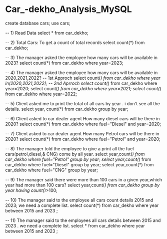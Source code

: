 # Car_-dekho_Analysis_MySQL

create database cars;
use cars;

-- 1) Read Data 
select * from car_dekho;

-- 2) Total Cars: To get a count of total records
select count(*) from car_dekho;

-- 3) The manager asked the employee how many cars will be available in 2023?
select count(*) from car_dekho where year=2023;

-- 4) The manager asked the employee how many cars will be available in 2020,2021,2022?
-- 1st Approch
select count(*) from car_dekho where year in(2020,2021,2022);
-- 2nd Aprroch
select count(*) from car_dekho where year=2020;
select count(*) from car_dekho where year=2021;
select count(*) from car_dekho where year=2022;

-- 5) Client asked me to print the total of all cars by year . i don't see all the details.
select year, count(*) from car_dekho group by year;

-- 6) Client asked to car dealer agent How many diesel cars will be there in 2020?
select count(*) from car_dekho where fuel="Diesel" and year=2020;

-- 7) Client asked to car dealer agent How many Petrol cars will be there in 2020?
select count(*) from car_dekho where fuel="Petrol" and year=2020;

-- 8) The manager told the employee to give a print all the fuel cars(petrol,diesel,& CNG) come by all year.
select year,count(*) from car_dekho where fuel="Petrol" group by year;
select year,count(*) from car_dekho where fuel="Diesel" group by year;
select year,count(*) from car_dekho where fuel="CNG" group by year;

-- 9) The manager said there were more than 100 cars in a given year,which year had more than 100 cars?
select year,count(*) from car_dekho group by year having count(*)>100;

-- 10)  The manager said to the employee all cars count details 2015  and 2023; we need a complete list.
select count(*) from car_dekho where year  between 2015 and 2023 ; 

-- 11) The manager said to the employees  all cars details between  2015 and 2023 . we need a complete list.
select * from car_dekho where year between 2015 and 2023 ; 

